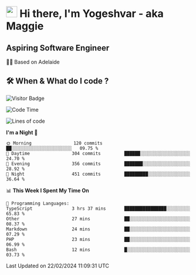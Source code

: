 <h1><img src="https://emojis.slackmojis.com/emojis/images/1531849430/4246/blob-sunglasses.gif?1531849430" width="30"/> Hi there, I'm Yogeshvar - aka Maggie</h1>

## Aspiring Software Engineer
🏂🏻  Based on Adelaide 

## 🛠 When & What do I code ?  

![Visitor Badge](https://visitor-badge.feriirawann.repl.co?username=yogeshvar&repo=yogeshvar&label=Visitors&style=plastic&color=%23457BFF&contentType=svg)

<!--START_SECTION:waka-->
![Code Time](http://img.shields.io/badge/Code%20Time-2%2C702%20hrs%2034%20mins-blue)

![Lines of code](https://img.shields.io/badge/From%20Hello%20World%20I%27ve%20Written-4.1%20million%20lines%20of%20code-blue)

**I'm a Night 🦉** 

```text
🌞 Morning                120 commits         ██░░░░░░░░░░░░░░░░░░░░░░░   09.75 % 
🌆 Daytime                304 commits         ██████░░░░░░░░░░░░░░░░░░░   24.70 % 
🌃 Evening                356 commits         ███████░░░░░░░░░░░░░░░░░░   28.92 % 
🌙 Night                  451 commits         █████████░░░░░░░░░░░░░░░░   36.64 % 
```


📊 **This Week I Spent My Time On** 

```text
💬 Programming Languages: 
TypeScript               3 hrs 37 mins       ████████████████░░░░░░░░░   65.83 % 
Other                    27 mins             ██░░░░░░░░░░░░░░░░░░░░░░░   08.37 % 
Markdown                 24 mins             ██░░░░░░░░░░░░░░░░░░░░░░░   07.29 % 
PHP                      23 mins             ██░░░░░░░░░░░░░░░░░░░░░░░   06.99 % 
Bash                     12 mins             █░░░░░░░░░░░░░░░░░░░░░░░░   03.73 % 
```


 Last Updated on 22/02/2024 11:09:31 UTC
<!--END_SECTION:waka-->
